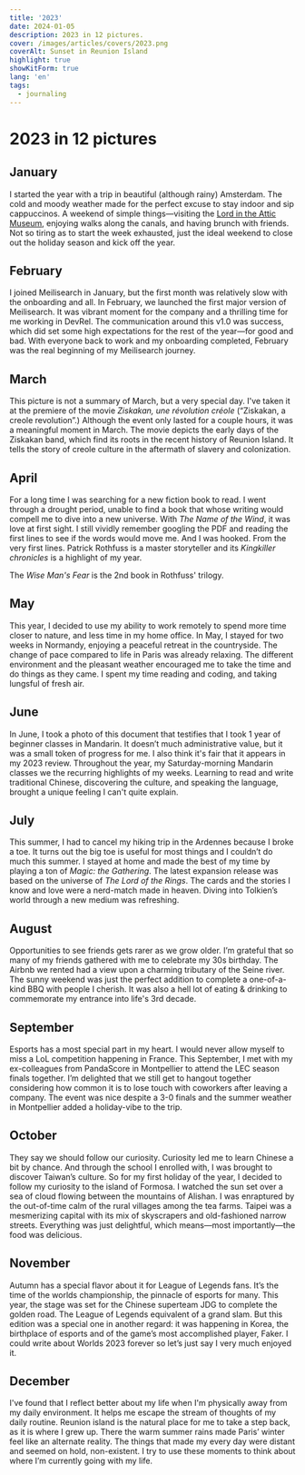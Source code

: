 ```yaml
---
title: '2023'
date: 2024-01-05
description: 2023 in 12 pictures.
cover: /images/articles/covers/2023.png
coverAlt: Sunset in Reunion Island
highlight: true
showKitForm: true
lang: 'en'
tags:
  - journaling
---
```


# 2023 in 12 pictures

## January

I started the year with a trip in beautiful (although rainy) Amsterdam. The cold and moody weather made for the perfect excuse to stay indoor and sip cappuccinos. A weekend of simple things—visiting the [Lord in the Attic Museum](https://maps.app.goo.gl/6suPyH3RrVhVXckz5), enjoying walks along the canals, and having brunch with friends. Not so tiring as to start the week exhausted, just the ideal weekend to close out the holiday season and kick off the year.

<article-image src="/images/articles/2023/01-amsterdam-brunch.jpg" alt="A group of people having brunch" title="Brunch in Amsterdam" width="640" height="400">
</article-image>

## February

I joined Meilisearch in January, but the first month was relatively slow with the onboarding and all. In February, we launched the first major version of Meilisearch. It was vibrant moment for the company and a thrilling time for me working in DevRel. The communication around this v1.0 was success, which did set some high expectations for the rest of the year—for good and bad. With everyone back to work and my onboarding completed, February was the real beginning of my Meilisearch journey.

<article-image src="/images/articles/2023/02-meilisearch-v1.jpg" alt="Meilisearch v1.0" title="Meilisearch v1.0" width="640" height="400">
</article-image>

## March

This picture is not a summary of March, but a very special day. I've taken it at the premiere of the movie _Ziskakan, une révolution créole_ (“Ziskakan, a creole revolution”.) Although the event only lasted for a couple hours, it was a meaningful moment in March. The movie depicts the early days of the Ziskakan band, which find its roots in the recent history of Reunion Island. It tells the story of creole culture in the aftermath of slavery and colonization.


<article-image src="/images/articles/2023/03-ziskakan.jpg" alt="A movie theater" title="Ziskakan, une révolution créole" width="640" height="400">
</article-image>

## April

For a long time I was searching for a new fiction book to read. I went through a drought period, unable to find a book that whose writing would compell me to dive into a new universe. With _The Name of the Wind_, it was love at first sight. I still vividly remember googling the PDF and reading the first lines to see if the words would move me. And I was hooked. From the very first lines. Patrick Rothfuss is a master storyteller and its _Kingkiller chronicles_ is a highlight of my year.

<article-image src="/images/articles/2023/04-wise-man-fear.jpg" alt="The Wise Man's Fear" title="The Wise Man's Fear" width="640" height="400">

The _Wise Man's Fear_ is the 2nd book in Rothfuss' trilogy.

</article-image>

## May

This year, I decided to use my ability to work remotely to spend more time closer to nature, and less time in my home office. In May, I stayed for two weeks in Normandy, enjoying a peaceful retreat in the countryside. The change of pace compared to life in Paris was already relaxing. The different environment and the pleasant weather encouraged me to take the time and do things as they came. I spent my time reading and coding, and taking lungsful of fresh air.

<article-image src="/images/articles/2023/05-normandy.jpeg" alt="Someone on a tractor" title="Fortnight retreat in the countryside" width="640" height="400">
</article-image>

## June

In June, I took a photo of this document that testifies that I took 1 year of beginner classes in Mandarin. It doesn’t much administrative value, but it was a small token of progress for me. I also think it's fair that it appears in my 2023 review. Throughout the year, my Saturday-morning Mandarin classes we the recurring highlights of my weeks. Learning to read and write traditional Chinese, discovering the culture, and speaking the language, brought a unique feeling I can't quite explain.

<article-image src="/images/articles/2023/06-certificate.jpg" alt="Mandarin classes certificate" title="My certificate" width="640" height="400">
</article-image>

## July

This summer, I had to cancel my hiking trip in the Ardennes because I broke a toe. It turns out the big toe is useful for most things and I couldn’t do much this summer. I stayed at home and made the best of my time by playing a ton of _Magic: the Gathering_. The latest expansion release was based on the universe of _The Lord of the Rings_. The cards and the stories I know and love were a nerd-match made in heaven. Diving into Tolkien’s world through a new medium was refreshing.

<article-image src="/images/articles/2023/07-mtg.jpg" alt="A ‘Magic: the Gathering’ game" title="Playing Magic: The Gathering" width="400" height="640">
</article-image>

## August

Opportunities to see friends gets rarer as we grow older. I’m grateful that so many of my friends gathered with me to celebrate my 30s birthday. The Airbnb we rented had a view upon a charming tributary of the Seine river. The sunny weekend was just the perfect addition to complete a one-of-a-kind BBQ with people I cherish. It was also a hell lot of eating & drinking to commemorate my entrance into life's 3rd decade.

<article-image src="/images/articles/2023/08-birthday.jpeg" alt="30-shaped balloons" title="30 yo" width="640" height="400">
</article-image>

## September

Esports has a most special part in my heart. I would never allow myself to miss a LoL competition happening in France. This September, I met with my ex-colleagues from PandaScore in Montpellier to attend the LEC season finals together. I’m delighted that we still get to hangout together considering how common it is to lose touch with coworkers after leaving a company. The event was nice despite a 3-0 finals and the summer weather in Montpellier added a holiday-vibe to the trip.

<article-image src="/images/articles/2023/09-lec-finals.jpg" alt="Arena filled with supporters" title="LEC Season Finals" width="640" height="400">
</article-image>

## October

They say we should follow our curiosity. Curiosity led me to learn Chinese a bit by chance. And through the school I enrolled with, I was brought to discover Taiwan’s culture. So for my first holiday of the year, I decided to follow my curiosity to the island of Formosa. I watched the sun set over a sea of cloud flowing between the mountains of Alishan. I was enraptured by the out-of-time calm of the rural villages among the tea farms. Taipei was a mesmerizing capital with its mix of skyscrapers and old-fashioned narrow streets. Everything was just delightful, which means—most importantly—the food was delicious.

<article-image src="/images/articles/2023/10-taiwan.jpeg" alt="Tea farms with mountains in the background" title="Alishan tea farms" width="640" height="400">
</article-image>

## November

Autumn has a special flavor about it for League of Legends fans. It’s the time of the worlds championship, the pinnacle of esports for many. This year, the stage was set for the Chinese superteam JDG to complete the golden road. The League of Legends equivalent of a grand slam. But this edition was a special one in another regard: it was happening in Korea, the birthplace of esports and of the game’s most accomplished player, Faker. I could write about Worlds 2023 forever so let’s just say I very much enjoyed it.

<article-image src="/images/articles/2023/11-worlds.jpeg" alt="Lee “Faker” Sang-hyeok" title="Faker in the Worlds teaser" width="640" height="400">
</article-image>

## December

 I've found that I reflect better about my life when I'm physically away from my daily environment. It helps me escape the stream of thoughts of my daily routine. Reunion island is the natural place for me to take a step back, as it is where I grew up. There the warm summer rains made Paris’ winter feel like an alternate reality. The things that made my every day were distant and seemed on hold, non-existent. I try to use these moments to think about where I’m currently going with my life.

<article-image src="/images/articles/2023/12-reunion.jpeg" alt="Sunset" title="What's next?" width="640" height="400">
</article-image>
